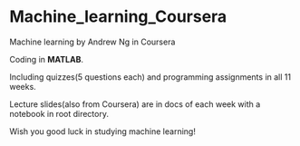 # Machine_learning_Coursera

Machine learning by Andrew Ng in Coursera

Coding in **MATLAB**. 

Including quizzes(5 questions each) and programming assignments in all 11 weeks.

Lecture slides(also from Coursera) are in docs of each week with a notebook in root directory.

Wish you good luck in studying machine learning!
